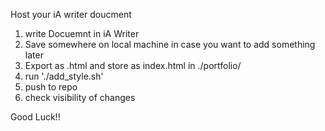 Host your iA writer doucment

1. write Docuemnt in iA Writer
2. Save somewhere on local machine in case you want to add something later
3. Export as .html and store as index.html in ./portfolio/
4. run './add_style.sh'
5. push to repo
6. check visibility of changes

Good Luck!!